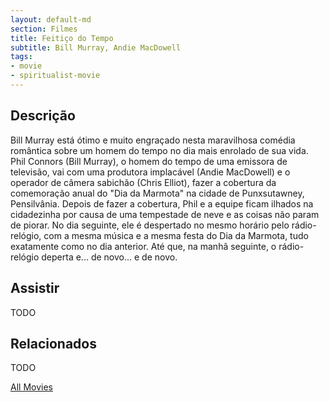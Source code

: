 ```yaml
---
layout: default-md
section: Filmes
title: Feitiço do Tempo
subtitle: Bill Murray, Andie MacDowell
tags: 
- movie
- spiritualist-movie
---
```


## Descrição
Bill Murray está ótimo e muito engraçado nesta maravilhosa comédia romântica sobre um homem do tempo no dia mais enrolado de sua vida. Phil Connors (Bill Murray), o homem do tempo de uma emissora de televisão, vai com uma produtora implacável (Andie MacDowell) e o operador de câmera sabichão (Chris Elliot), fazer a cobertura da comemoração anual do "Dia da Marmota" na cidade de Punxsutawney, Pensilvânia. Depois de fazer a cobertura, Phil e a equipe ficam ilhados na cidadezinha por causa de uma tempestade de neve e as coisas não param de piorar. No dia seguinte, ele é despertado no mesmo horário pelo rádio-relógio, com a mesma música e a mesma festa do Dia da Marmota, tudo exatamente como no dia anterior. Até que, na manhã seguinte, o rádio-relógio deperta e... de novo... e de novo.


## Assistir
TODO

## Relacionados
TODO


<a href="/movies" class="button">All Movies</a>
